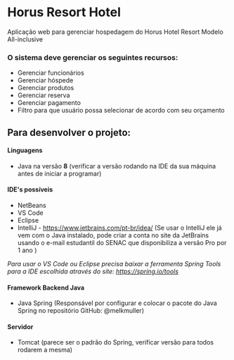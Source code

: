 # Horus Resort Hotel

Aplicação web para gerenciar hospedagem do Horus Hotel Resort Modelo All-inclusive

### O sistema deve gerenciar os seguintes recursos: 
 - Gerenciar funcionários 
 - Gerenciar hóspede 
 - Gerenciar produtos 
 - Gerenciar reserva 
 - Gerenciar pagamento 
 - Filtro para que usuário possa selecionar de acordo com seu orçamento 


## Para desenvolver o projeto:

#### Linguagens
 - Java na versão **8** (verificar a versão rodando na IDE da sua máquina antes de iniciar a programar)

#### IDE's possíveis
 - NetBeans
 - VS Code
 - Eclipse
 - IntelliJ - https://www.jetbrains.com/pt-br/idea/
    (Se usar o IntelliJ ele já vem com o Java instalado, pode criar a conta no site da JetBrains usando o e-mail estudantil do SENAC que disponibiliza a versão Pro por 1 ano )

 *Para usar o VS Code ou Eclipse precisa baixar a ferramenta Spring Tools para a IDE escolhida através do site: https://spring.io/tools*

#### Framework Backend Java
 - Java Spring
    (Responsável por configurar e colocar o pacote do Java Spring no repositório GitHub: @melkmuller)

#### Servidor
 - Tomcat (parece ser o padrão do Spring, verificar versão para todos rodarem a mesma)
